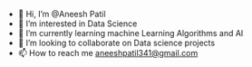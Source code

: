 - 👋 Hi, I’m @Aneesh Patil
- 👀 I’m interested in Data Science 
- 🌱 I’m currently learning machine Learning Algorithms and AI
- 💞️ I’m looking to collaborate on Data science projects
- 📫 How to reach me aneeshpatil341@gmail.com

<!---
PatilAneesh/PatilAneesh is a ✨ special ✨ repository because its `README.md` (this file) appears on your GitHub profile.
You can click the Preview link to take a look at your changes.
--->
